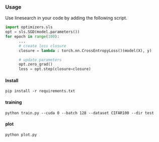 ### Usage
Use linesearch in your code by adding the following script.

```python
import optimizers.sls
opt = sls.SGD(model.parameters())
for epoch in range(100):
      ...
      # create loss closure
      closure = lambda : torch.nn.CrossEntropyLoss()(model(X), y)

      # update parameters
      opt.zero_grad()
      loss = opt.step(closure=closure)
```

#### Install
```
pip install -r requirements.txt
```

#### training
```
python train.py --cuda 0 --batch 128 --dataset CIFAR100 --dir test
```
#### plot
```
python plot.py
```
